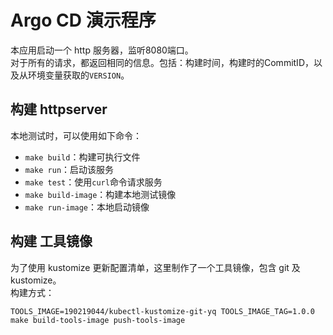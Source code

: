 # Argo CD 演示程序

本应用启动一个 http 服务器，监听8080端口。<br>
对于所有的请求，都返回相同的信息。包括：构建时间，构建时的CommitID，以及从环境变量获取的`VERSION`。

## 构建 httpserver

本地测试时，可以使用如下命令：
* `make build`：构建可执行文件
* `make run`：启动该服务
* `make test`：使用`curl`命令请求服务
* `make build-image`：构建本地测试镜像
* `make run-image`：本地启动镜像

## 构建 工具镜像
为了使用 kustomize 更新配置清单，这里制作了一个工具镜像，包含 git 及 kustomize。<br>
构建方式：
```
TOOLS_IMAGE=190219044/kubectl-kustomize-git-yq TOOLS_IMAGE_TAG=1.0.0 make build-tools-image push-tools-image
```

